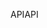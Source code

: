 <span data-ttu-id="27ff3-101">API</span><span class="sxs-lookup"><span data-stu-id="27ff3-101">API</span></span>